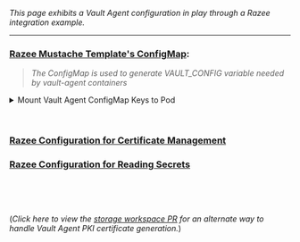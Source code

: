 _This page exhibits a Vault Agent configuration in play through a Razee integration example._

***


### [Razee Mustache Template's ConfigMap](https://github.ibm.com/cloudlab/srb/blob/master/proposals/2974/README.md#3-architecture-interfaces-and-impact):
> _The ConfigMap is used to generate VAULT_CONFIG variable needed by vault-agent containers_


<details>
<summary>Mount Vault Agent ConfigMap Keys to Pod</summary>

> Vault Agent ConfigMap keys are mounted as a 'configMap' with each key mapped to a file name

![ConfigMap Keys Defined](https://github.ibm.com/gensec/OperatorVault-Wiki/blob/master/assets/ConfigMap%20Keys%20Defined.png)
</details>



<p>&nbsp;</p>

### [Razee Configuration for Certificate Management](https://github.ibm.com/gensec/OperatorVault-Wiki/wiki/Razee-Configuration-for-Certificate-Management)


### [Razee Configuration for Reading Secrets](https://github.ibm.com/gensec/OperatorVault-Wiki/wiki/Razee-Configuration-for-Reading-Secrets)


<p>&nbsp;</p>
<p>&nbsp;</p>


(_Click here to view the [storage workspace PR](https://github.ibm.com/genctl/storage-service-workspace/pull/4586/files) for an alternate way to handle Vault Agent PKI certificate generation._)


